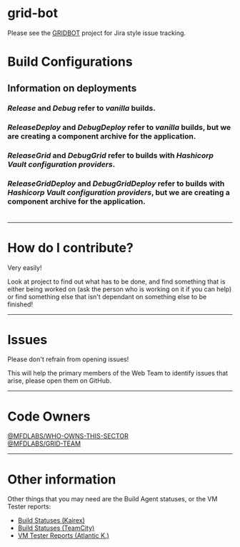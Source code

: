 # grid-bot

Please see the [GRIDBOT](https://github.com/orgs/mfdlabs/projects/5) project for Jira style issue tracking.

# Build Configurations

## Information on deployments<br/>
### ***Release*** and ***Debug*** refer to ***vanilla*** builds.<br/>
### ***ReleaseDeploy*** and ***DebugDeploy*** refer to ***vanilla*** builds, but we are creating a component archive for the application.<br/>
### ***ReleaseGrid*** and ***DebugGrid*** refer to builds with ***Hashicorp Vault configuration providers***.<br/>
### ***ReleaseGridDeploy*** and ***DebugGridDeploy*** refer to builds with ***Hashicorp Vault configuration providers***, but we are creating a component archive for the application.<br/><br/>

---

# How do I contribute?

Very easily!

Look at project to find out what has to be done, and find something that is either being worked on (ask the person who is working on it if you can help) or find something else that isn't dependant on something else to be finished!

---

# Issues

Please don't refrain from opening issues!

This will help the primary members of the Web Team to identify issues that arise, please open them on GitHub.

---

# Code Owners

[@MFDLABS/WHO-OWNS-THIS-SECTOR](https://github.codeowners.vmminfra.dev/ui/@mfdlabs/who-owns-this-sector)<br/>
[@MFDLABS/GRID-TEAM](https://github.codeowners.vmminfra.dev/ui/@mfdlabs/grid)

---

# Other information

Other things that you may need are the Build Agent statuses, or the VM Tester reports:

- [Build Statuses (Kairex)](https://7series.kairex.vmminfra.dev/ui/mfdlabs/project/grid-bot?tab=last-build)
- [Build Statuses (TeamCity)](https://grid-bot.builders.arc-cloud.net/project.html?projectId=GridBotGridAutoDeployer&tab=projectOverview)
- [VM Tester Reports (Atlantic K.)](https://7series.atlantic-kilo.vmminfra.dev/ui/mfdlabs/atlantic-project/grid-bot/reports)
